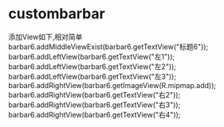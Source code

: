 # custombarbar

添加View如下,相对简单
barbar6.addMiddleViewExist(barbar6.getTextView("标题6"));
barbar6.addLeftView(barbar6.getTextView("左1"));
barbar6.addLeftView(barbar6.getTextView("左2"));
barbar6.addLeftView(barbar6.getTextView("左3"));
barbar6.addRightView(barbar6.getImageView(R.mipmap.add));
barbar6.addRightView(barbar6.getTextView("右2"));
barbar6.addRightView(barbar6.getTextView("右3"));
barbar6.addRightView(barbar6.getTextView("右4"));
